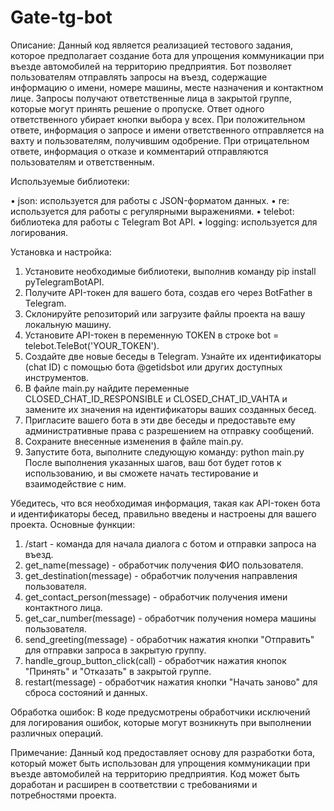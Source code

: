 # Gate-tg-bot
Описание:
Данный код является реализацией тестового задания, которое предполагает создание бота для упрощения коммуникации при въезде автомобилей на территорию предприятия. Бот позволяет пользователям отправлять запросы на въезд, содержащие информацию о имени, номере машины, месте назначения и контактном лице. Запросы получают ответственные лица в закрытой группе, которые могут принять решение о пропуске. Ответ одного ответственного убирает кнопки выбора у всех. При положительном ответе, информация о запросе и имени ответственного отправляется на вахту и пользователям, получившим одобрение. При отрицательном ответе, информация о отказе и комментарий отправляются пользователям и ответственным.

Используемые библиотеки:

  •	json: используется для работы с JSON-форматом данных.
  •	re: используется для работы с регулярными выражениями.
  •	telebot: библиотека для работы с Telegram Bot API.
  •	logging: используется для логирования.
  
Установка и настройка:

  1.	Установите необходимые библиотеки, выполнив команду pip install pyTelegramBotAPI.
  2.	Получите API-токен для вашего бота, создав его через BotFather в Telegram.
  3.	Склонируйте репозиторий или загрузите файлы проекта на вашу локальную машину.
  4.	Установите API-токен в переменную TOKEN в строке bot = telebot.TeleBot('YOUR_TOKEN').
  5.	Создайте две новые беседы в Telegram. Узнайте их идентификаторы (chat ID) с помощью бота @getidsbot или других доступных инструментов.
  6.	В файле main.py найдите переменные CLOSED_CHAT_ID_RESPONSIBLE и CLOSED_CHAT_ID_VAHTA и замените их значения на идентификаторы ваших созданных бесед.
  7.	Пригласите вашего бота в эти две беседы и предоставьте ему административные права с разрешением на отправку сообщений.
  8.	Сохраните внесенные изменения в файле main.py.
  9.	Запустите бота, выполните следующую команду: python main.py
После выполнения указанных шагов, ваш бот будет готов к использованию, и вы сможете начать тестирование и взаимодействие с ним.

Убедитесь, что вся необходимая информация, такая как API-токен бота и идентификаторы бесед, правильно введены и настроены для вашего проекта.
Основные функции:
  1.	/start - команда для начала диалога с ботом и отправки запроса на въезд.
  2.	get_name(message) - обработчик получения ФИО пользователя.
  3.	get_destination(message) - обработчик получения направления пользователя.
  4.	get_contact_person(message) - обработчик получения имени контактного лица.
  5.	get_car_number(message) - обработчик получения номера машины пользователя.
  6.	send_greeting(message) - обработчик нажатия кнопки "Отправить" для отправки запроса в закрытую группу.
  7.	handle_group_button_click(call) - обработчик нажатия кнопок "Принять" и "Отказать" в закрытой группе.
  8.	restart(message) - обработчик нажатия кнопки "Начать заново" для сброса состояний и данных.
     
Обработка ошибок:
В коде предусмотрены обработчики исключений для логирования ошибок, которые могут возникнуть при выполнении различных операций.

Примечание:
Данный код предоставляет основу для разработки бота, который может быть использован для упрощения коммуникации при въезде автомобилей на территорию предприятия. Код может быть доработан и расширен в соответствии с требованиями и потребностями проекта.
